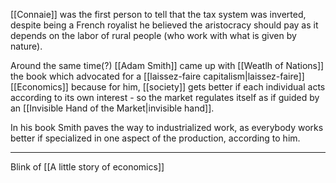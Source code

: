 [[Connaie]] was the first person to tell that the tax system was inverted, despite being a French royalist he believed the aristocracy should pay as it depends on the labor of rural people (who work with what is given by nature).

Around the same time(?) [[Adam Smith]] came up with [[Weatlh of Nations]] the book which advocated for a [[laissez-faire capitalism|laissez-faire]] [[Economics]] because for him, [[society]] gets better if each individual acts according to its own interest - so the market regulates itself as if guided by an [[Invisible Hand of the Market|invisible hand]].

In his book Smith paves the way to industrialized work, as everybody works better if specialized in one aspect of the production, according to him.

---

Blink of [[A little story of economics]]